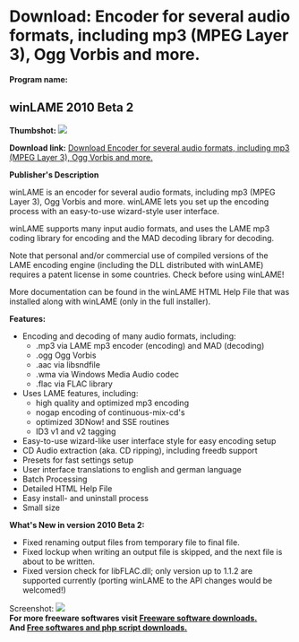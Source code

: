# Download: Encoder for several audio formats, including mp3 (MPEG Layer 3), Ogg Vorbis and more.

**Program name:**

## winLAME 2010 Beta 2

  
**Thumbshot:** ![](http://www.freewarefiles.com/screenshot/winlame2009_md.jpg)   
  
**Download link:** [Download Encoder for several audio formats, including mp3 (MPEG Layer 3), Ogg Vorbis and more.](http://freesoftwares.boysofts.com/WinLAME-2010_program_18240.html)  
  


**Publisher's Description**  
  


winLAME is an encoder for several audio formats, including mp3 (MPEG Layer 3), Ogg Vorbis and more. winLAME lets you set up the encoding process with an easy-to-use wizard-style user interface. 

winLAME supports many input audio formats, and uses the LAME mp3 coding library for encoding and the MAD decoding library for decoding.

Note that personal and/or commercial use of compiled versions of the LAME encoding engine (including the DLL distributed with winLAME) requires a patent license in some countries. Check before using winLAME!

More documentation can be found in the winLAME HTML Help File that was installed along with winLAME (only in the full installer).

**Features:**

  * Encoding and decoding of many audio formats, including: 
    * .mp3 via LAME mp3 encoder (encoding) and MAD (decoding) 
    * .ogg Ogg Vorbis 
    * .aac via libsndfile 
    * .wma via Windows Media Audio codec 
    * .flac via FLAC library 
  * Uses LAME features, including: 
    * high quality and optimized mp3 encoding 
    * nogap encoding of continuous-mix-cd's 
    * optimized 3DNow! and SSE routines 
    * ID3 v1 and v2 tagging 
  * Easy-to-use wizard-like user interface style for easy encoding setup 
  * CD Audio extraction (aka. CD ripping), including freedb support 
  * Presets for fast settings setup 
  * User interface translations to english and german language 
  * Batch Processing 
  * Detailed HTML Help File 
  * Easy install- and uninstall process 
  * Small size 

**What's New in version 2010 Beta 2:**

  * Fixed renaming output files from temporary file to final file. 
  * Fixed lockup when writing an output file is skipped, and the next file is about to be written. 
  * Fixed version check for libFLAC.dll; only version up to 1.1.2 are supported currently (porting winLAME to the API changes would be welcomed!) 

  
  
Screenshot: ![](http://www.freewarefiles.com/screenshot/winlame2009.jpg)   
**For more freeware softwares visit [Freeware software downloads.](http://freesoftwares.boysofts.com/)**   
**And [Free softwares and php script downloads.](http://www.boysofts.com/)**
